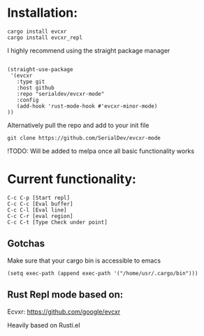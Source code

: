 # Installation:

```
cargo install evcxr
cargo install evcxr_repl
```

I highly recommend using the straight package manager

```

(straight-use-package
 '(evcxr
   :type git
   :host github
   :repo "serialdev/evcxr-mode"
   :config
   (add-hook 'rust-mode-hook #'evcxr-minor-mode)
))
```

Alternatively pull the repo and add to your init file
```
git clone https://github.com/SerialDev/evcxr-mode
```
!TODO: Will be added to melpa once all basic functionality works

# Current functionality:

```
C-c C-p [Start repl]
C-c C-c [Eval buffer]
C-c C-l [Eval line]
C-c C-r [eval region]
C-c C-t [Type Check under point]
```

## Gotchas
Make sure that your cargo bin is accessible to emacs
```
(setq exec-path (append exec-path '("/home/usr/.cargo/bin")))
```

## Rust Repl mode based on:

Ecvxr: https://github.com/google/evcxr

Heavily based on Rusti.el
